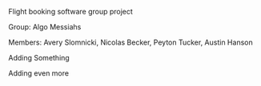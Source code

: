 Flight booking software group project

Group: Algo Messiahs

Members: Avery Slomnicki, Nicolas Becker, Peyton Tucker, Austin Hanson

Adding Something 

Adding even more
